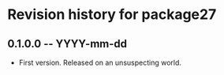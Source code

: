 # Revision history for package27

## 0.1.0.0 -- YYYY-mm-dd

* First version. Released on an unsuspecting world.
